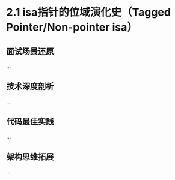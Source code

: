# 2.1 isa指针的位域演化史（Tagged Pointer/Non-pointer isa）

## 面试场景还原
...

## 技术深度剖析
...

## 代码最佳实践
...

## 架构思维拓展
...
